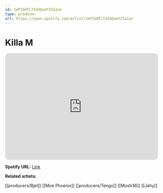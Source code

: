 ```yaml
---
id: 1eP1GHTLT43UQxmY23a1un
type: producer
url: https://open.spotify.com/artist/1eP1GHTLT43UQxmY23a1un
---
```

# Killa M

<iframe style="border-radius:12px" src="https://open.spotify.com/embed/artist/1eP1GHTLT43UQxmY23a1un" width="100%" height="352" frameBorder="0" allowfullscreen="" allow="autoplay; clipboard-write; encrypted-media; fullscreen; picture-in-picture" loading="lazy"></iframe>

**Spotify URL:** [Link](https://open.spotify.com/artist/1eP1GHTLT43UQxmY23a1un)

**Related artists:**

[[producers/Bjet]]
[[Moe Phoenix]]
[[producers/Tengo]]
[[Mosh36]]
[[Jahy]]
